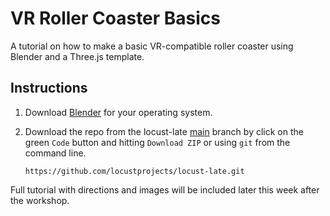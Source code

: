 # VR Roller Coaster Basics

A tutorial on how to make a basic VR-compatible roller coaster using Blender and a Three.js template. 

## Instructions

1. Download [Blender](https://www.blender.org/download/) for your operating system.
2. Download the repo from the locust-late [main](https://github.com/locustprojects/locust-late) branch by click on the green `Code` button and hitting `Download ZIP` or using `git` from the command line. 

    ```
    https://github.com/locustprojects/locust-late.git
    ```

Full tutorial with directions and images will be included later this week after the workshop. 